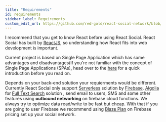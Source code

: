 ```yaml
---
title: "Requirements"
id: requirements
sidebar_label: Requirements
custom_edit_url: https://github.com/red-gold/react-social-network/blob/v0.7.0/README.md
---
```


I recommend that you get to know React before using React Social. React Social has built by [ReactJS](https://reactjs.org/), so understanding how React fits into web development is important.

Current project is based on Single Page Application which has some advantages and disadvantages(If you're not familiar with the concept of Single Page Applications (SPAs), head over to the [here](https://www.codeschool.com/beginners-guide-to-web-development/single-page-applications) for a quick introduction before you read on.

Depends on your back-end solution your requierments would be different. 
Currently React Social only support [Serverless](https://martinfowler.com/articles/serverless.html) solution by [Firebase](https://firebase.google.com/). [Algolia](https://www.algolia.com/) for [Full Text Search](https://en.wikipedia.org/wiki/Full-text_search) solution , send email to users, SMS and some other features using **outbound networking** on firebase cloud functions.
We always try to optimize data read/write to be fast but cheap. With that if you are going to user Firebase we recommend using [Blaze Plan](https://firebase.google.com/pricing/#blaze-calculator) on Firebase pricing set up your social network.